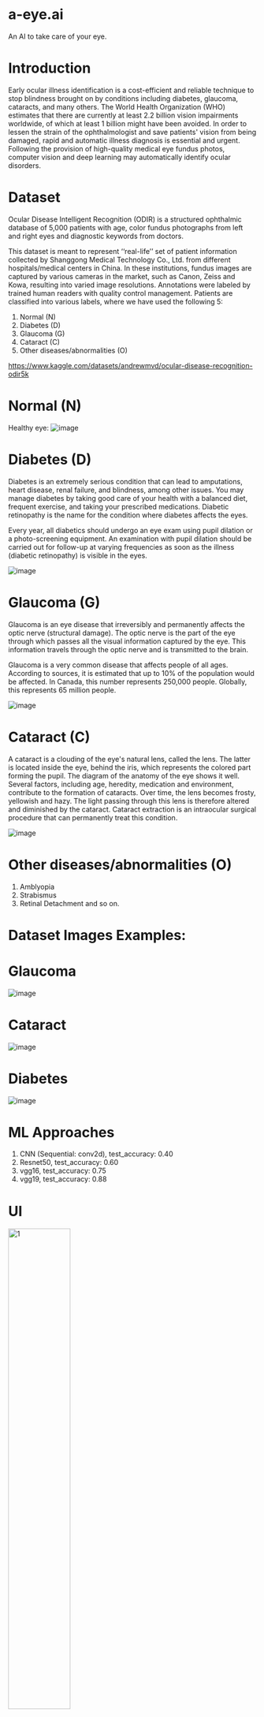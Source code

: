 # a-eye.ai
An AI to take care of your eye.


# Introduction

Early ocular illness identification is a cost-efficient and reliable technique to stop blindness brought on by conditions including diabetes, glaucoma, cataracts, and many others. The World Health Organization (WHO) estimates that there are currently at least 2.2 billion vision impairments worldwide, of which at least 1 billion might have been avoided. In order to lessen the strain of the ophthalmologist and save patients' vision from being damaged, rapid and automatic illness diagnosis is essential and urgent. Following the provision of high-quality medical eye fundus photos, computer vision and deep learning may automatically identify ocular disorders.


# Dataset
Ocular Disease Intelligent Recognition (ODIR) is a structured ophthalmic database of 5,000 patients with age, color fundus photographs from left and right eyes and diagnostic keywords from doctors.

This dataset is meant to represent ‘‘real-life’’ set of patient information collected by Shanggong Medical Technology Co., Ltd. from different hospitals/medical centers in China. In these institutions, fundus images are captured by various cameras in the market, such as Canon, Zeiss and Kowa, resulting into varied image resolutions.
Annotations were labeled by trained human readers with quality control management. Patients are classified into various labels, where we have used the following 5:

1. Normal (N)
2. Diabetes (D)
3. Glaucoma (G)
4. Cataract (C)
5. Other diseases/abnormalities (O)

https://www.kaggle.com/datasets/andrewmvd/ocular-disease-recognition-odir5k

# Normal (N)
Healthy eye:
![image](https://user-images.githubusercontent.com/83496813/183237522-aa147eba-3bcb-4d36-baa6-bbdcdce9c885.png)

# Diabetes (D)

Diabetes is an extremely serious condition that can lead to amputations, heart disease, renal failure, and blindness, among other issues. You may manage diabetes by taking good care of your health with a balanced diet, frequent exercise, and taking your prescribed medications. Diabetic retinopathy is the name for the condition where diabetes affects the eyes.

Every year, all diabetics should undergo an eye exam using pupil dilation or a photo-screening equipment. An examination with pupil dilation should be carried out for follow-up at varying frequencies as soon as the illness (diabetic retinopathy) is visible in the eyes.

![image](https://user-images.githubusercontent.com/83496813/183237104-2801e1d3-dcdf-486a-ae9c-4fa5490d5b0b.png)

# Glaucoma (G)

Glaucoma is an eye disease that irreversibly and permanently affects the optic nerve (structural damage). The optic nerve is the part of the eye through which passes all the visual information captured by the eye. This information travels through the optic nerve and is transmitted to the brain.

Glaucoma is a very common disease that affects people of all ages. According to sources, it is estimated that up to 10% of the population would be affected. In Canada, this number represents 250,000 people. Globally, this represents 65 million people.

![image](https://user-images.githubusercontent.com/83496813/183237163-2f54290a-7a19-4426-9cff-f311c9154f2e.png)

# Cataract (C)

A cataract is a clouding of the eye's natural lens, called the lens. The latter is located inside the eye, behind the iris, which represents the colored part forming the pupil. The diagram of the anatomy of the eye shows it well. Several factors, including age, heredity, medication and environment, contribute to the formation of cataracts. Over time, the lens becomes frosty, yellowish and hazy. The light passing through this lens is therefore altered and diminished by the cataract. Cataract extraction is an intraocular surgical procedure that can permanently treat this condition.

![image](https://user-images.githubusercontent.com/83496813/183237216-27385f25-50dd-4e16-bc32-ee6aacd243a4.png)

# Other diseases/abnormalities (O)
1. Amblyopia
2. Strabismus
3. Retinal Detachment and so on.

# Dataset Images Examples:

# Glaucoma
![image](https://user-images.githubusercontent.com/83496813/183253186-4b16ab49-1407-4deb-a3cc-20a25d7c4484.png)

# Cataract 
![image](https://user-images.githubusercontent.com/83496813/183253259-a71f2a29-2a08-4711-9360-ce0447c0e39f.png)

# Diabetes
![image](https://user-images.githubusercontent.com/83496813/183253379-f8d819a3-c962-49de-b179-1a5fd2be20e1.png)


# ML Approaches

1. CNN (Sequential: conv2d),              test_accuracy: 0.40
2. Resnet50,                              test_accuracy: 0.60
3. vgg16,                                test_accuracy: 0.75
4. vgg19,                                test_accuracy: 0.88


# UI

<p float = "left">
    <img src="https://user-images.githubusercontent.com/83496813/183259821-ab296207-109e-458d-af80-b444b5364526.png" alt="1" style="width:50%">
    <img src="https://user-images.githubusercontent.com/83496813/183259830-ee5efa1e-2180-4602-9a7d-2f16bbbca469.png" alt="2" style="width:50%">
</p>
<p float = "left">
  <img src="https://user-images.githubusercontent.com/83496813/183259832-62ea169e-8bd5-4e38-a12d-2b65f7c487fe.png" alt="1" style="width:50%">
  <img src="https://user-images.githubusercontent.com/83496813/183259842-85fc60b8-6bba-4289-8c79-5f69aa94ee3e.png" alt="2" style="width:50%">
</p>

